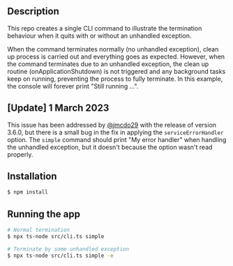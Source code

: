 ## Description

This repo creates a single CLI command to illustrate the termination behaviour when it quits with or without an unhandled exception.

When the command terminates normally (no unhandled exception), clean up process is carried out and everything goes as expected. However, when the command terminates due to an unhandled exception, the clean up routine (onApplicationShutdown) is not triggered and any background tasks keep on running, preventing the process to fully terminate. In this example, the console will forever print "Still running ...".

## [Update] 1 March 2023

This issue has been addressed by [@jmcdo29](https://github.com/jmcdo29) with the release of version 3.6.0, but there is a small bug in the fix in applying the `serviceErrorHandler` option. The `simple` command should print "My error handler" when handling the unhandled exception, but it doesn't because the option wasn't read properly.

## Installation

```bash
$ npm install
```

## Running the app

```bash
# Normal termination
$ npx ts-node src/cli.ts simple

# Terminate by some unhandled exception
$ npx ts-node src/cli.ts simple -e
```
